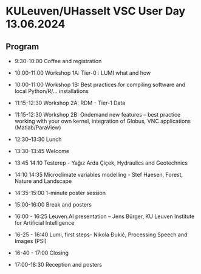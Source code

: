 # KULeuven/UHasselt VSC User Day 13.06.2024

## Program

* 9:30-10:00 Coffee and registration

* 10:00-11:00 Workshop 1A: Tier-0 : LUMI what and how 

* 10:00-11:00 Workshop 1B: Best practices for compiling software and local Python/R/… installations

* 11:15-12:30 Workshop 2A: RDM - Tier-1 Data

* 11:15-12:30 Workshop 2B: Ondemand new features – best practice working with your own kernel, integration of Globus, VNC applications (Matlab/ParaView)

* 12:30–13:30 Lunch

* 13:30-13:45 Welcome

* 13:45 14:10 Testerep - Yağız Arda Çiçek, Hydraulics and Geotechnics

* 14:10 14:35 Microclimate variables modelling - Stef Haesen, Forest, Nature and Landscape

* 14:35-15:00 1-minute poster session

* 15:00-16:00 Break and posters

* 16:00 - 16:25 Leuven.AI presentation – Jens Bürger, KU Leuven Institute for Artificial Intelligence

* 16-25 - 16:40 Lumi, first steps- Nikola Đukić, Processing Speech and Images (PSI)

* 16-40 - 17:00 Closing

* 17:00-18:30 Reception and posters
